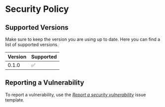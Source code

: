 # Security Policy

## Supported Versions

Make sure to keep the version you are using up to date. Here you can find a list of supported versions.

| Version | Supported          |
| ------- | ------------------ |
| 0.1.0   | :white_check_mark: |

## Reporting a Vulnerability

To report a vulnerability, use the [*Report a security vulnerability*](https://github.com/IPK-BIT/brapi2arc/issues/new/choose) issue template.
